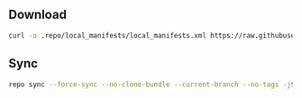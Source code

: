 ## Download
```bash
curl -o .repo/local_manifests/local_manifests.xml https://raw.githubusercontent.com/RT1648/local_manifest/main/manifest.xml --create-dirs
```
## Sync
```bash
repo sync --force-sync --no-clone-bundle --current-branch --no-tags -j$(nproc --all)
```
